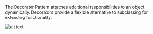 The Decorator Pattern attaches additional responsibilities to an object dynamically. Decorators provide a flexible alternative to subclassing for extending functionality.

![alt text](https://github.com/vegasuay/DesignPatterns/blob/master/ObserverPattern/diagram1.PNG)
